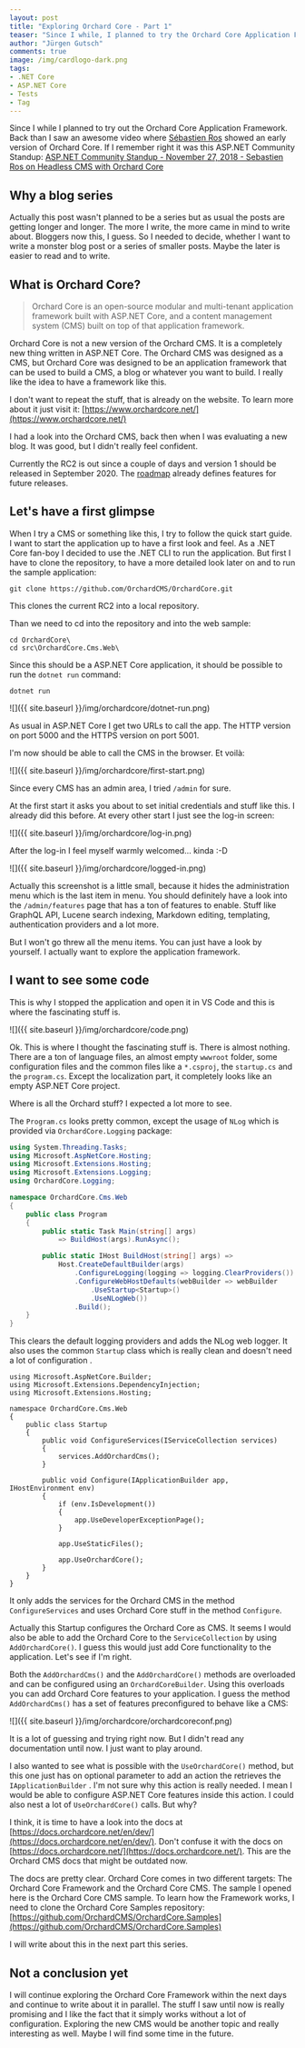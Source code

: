 ```yaml
---
layout: post
title: "Exploring Orchard Core - Part 1"
teaser: "Since I while, I planned to try the Orchard Core Application Framework. Since Orchard is rewritten completely and not simply a CMS any more, it is much more interesting for me."
author: "Jürgen Gutsch"
comments: true
image: /img/cardlogo-dark.png
tags: 
- .NET Core
- ASP.NET Core
- Tests
- Tag
---
```


Since I while I planned to try out the Orchard Core Application Framework. Back than I saw an awesome video where [Sébastien Ros](https://github.com/sebastienros) showed an early version of Orchard Core. If I remember right it was this ASP.NET Community Standup: [ASP.NET Community Standup - November 27, 2018 - Sebastien Ros on Headless CMS with Orchard Core](https://youtu.be/4o9zG17cfa0)

## Why a blog series

Actually this post wasn't planned to be a series but as usual the posts are getting longer and longer. The more I write, the more came in mind to write about. Bloggers now this, I guess. So I needed to decide, whether I want to write a monster blog post or a series of smaller posts. Maybe the later is easier to read and to write.

## What is Orchard Core?

> Orchard Core is an open-source modular and multi-tenant application framework built with ASP.NET Core, and a content management system (CMS) built on top of that application framework.

Orchard Core is not a new version of the Orchard CMS. It is a completely new thing written in ASP.NET Core. The Orchard CMS was designed as a CMS, but Orchard Core was designed to be an application framework that can be used to build a CMS, a blog or whatever you want to build. I really like the idea to have a framework like this.  

I don't want to repeat the stuff, that is already on the website. To learn more about it just visit it: [https://www.orchardcore.net/](https://www.orchardcore.net/)

I had a look into the Orchard CMS, back then when I was evaluating a new blog. It was good, but I didn't really feel confident. 

Currently the RC2 is out since a couple of days and version 1 should be released in September 2020. The [roadmap](https://github.com/OrchardCMS/OrchardCore/wiki/Roadmap) already defines features for future releases.

## Let's have a first glimpse

When I try a CMS or something like this, I try to follow the quick start guide. I want to start the application up to have a first look and feel. As a .NET Core fan-boy I decided to use the .NET CLI to run the application. But first I have to clone the repository, to have a more detailed look later on and to run the sample application:

~~~shell
git clone https://github.com/OrchardCMS/OrchardCore.git
~~~

This clones the current RC2 into a local repository.

Than we need to cd into the repository and into the web sample:

~~~shell
cd OrchardCore\
cd src\OrchardCore.Cms.Web\
~~~

Since this should be a ASP.NET Core application, it should be possible to run the `dotnet run` command:

~~~shell
dotnet run
~~~

![]({{ site.baseurl }}/img/orchardcore/dotnet-run.png)

As usual in ASP.NET Core I get two URLs to call the app. The HTTP version on port 5000 and the HTTPS version on port 5001.

I'm now should be able to call the CMS in the browser. Et voilà:

![]({{ site.baseurl }}/img/orchardcore/first-start.png)

Since every CMS has an admin area, I tried `/admin` for sure.

At the first start it asks you about to set initial credentials and stuff like this. I already did this before. At every other start I just see the log-in screen:

![]({{ site.baseurl }}/img/orchardcore/log-in.png)

After the log-in I feel myself warmly welcomed... kinda :-D

![]({{ site.baseurl }}/img/orchardcore/logged-in.png)

Actually this screenshot is a little small, because it hides the administration menu which is the last item in menu. You should definitely have a look into the `/admin/features` page that has a ton of features to enable.  Stuff like GraphQL API, Lucene search indexing, Markdown editing, templating, authentication providers and a lot more.

But I won't go threw all the menu items. You can just have a look by yourself. I actually want to explore the application framework. 

## I want to see some code

This is why I stopped the application and open it in VS Code and this is where the fascinating stuff is.

![]({{ site.baseurl }}/img/orchardcore/code.png)

Ok. This is where I thought the fascinating stuff is. There is almost nothing. There are a ton of language files, an almost empty `wwwroot` folder, some configuration files and the common files like a `*.csproj`, the `startup.cs` and the `program.cs`. Except the localization part, it completely looks like an empty ASP.NET Core project. 

Where is all the Orchard stuff? I expected a lot more to see.

The `Program.cs` looks pretty common, except the usage of `NLog` which is provided via `OrchardCore.Logging` package:

~~~csharp
using System.Threading.Tasks;
using Microsoft.AspNetCore.Hosting;
using Microsoft.Extensions.Hosting;
using Microsoft.Extensions.Logging;
using OrchardCore.Logging;

namespace OrchardCore.Cms.Web
{
    public class Program
    {
        public static Task Main(string[] args)
            => BuildHost(args).RunAsync();

        public static IHost BuildHost(string[] args) =>
            Host.CreateDefaultBuilder(args)
                .ConfigureLogging(logging => logging.ClearProviders())
                .ConfigureWebHostDefaults(webBuilder => webBuilder
                    .UseStartup<Startup>()
                    .UseNLogWeb())
                .Build();
    }
}

~~~

This clears the default logging providers and adds the NLog web logger. It also uses the common `Startup` class which is really clean and doesn't need a lot of configuration .

~~~
using Microsoft.AspNetCore.Builder;
using Microsoft.Extensions.DependencyInjection;
using Microsoft.Extensions.Hosting;

namespace OrchardCore.Cms.Web
{
    public class Startup
    {
        public void ConfigureServices(IServiceCollection services)
        {
            services.AddOrchardCms();
        }

        public void Configure(IApplicationBuilder app, IHostEnvironment env)
        {
            if (env.IsDevelopment())
            {
                app.UseDeveloperExceptionPage();
            }

            app.UseStaticFiles();

            app.UseOrchardCore();
        }
    }
}

~~~

It only adds the services for the Orchard CMS in the method `ConfigureServices` and uses Orchard Core stuff in the method `Configure`.

Actually this Startup configures the Orchard Core as CMS. It seems I would also be able to add the Orchard Core to the `ServiceCollection` by using `AddOrchardCore()`. I guess this would just add Core functionality to the application. Let's see if I'm right. 

Both the `AddOrchardCms()` and the `AddOrchardCore()` methods are overloaded and can be configured using an `OrchardCoreBuilder`. Using this overloads you can add Orchard Core features to your application. I guess the method `AddOrchardCms()` has a set of features preconfigured to behave like a CMS:

![]({{ site.baseurl }}/img/orchardcore/orchardcoreconf.png)

It is a lot of guessing and trying right now. But I didn't read any documentation until now. I just want to play around.

I also wanted to see what is possible with the `UseOrchardCore()` method, but this one just has on optional parameter to add an action the retrieves the `IApplicationBuilder` . I'm not sure why this action is really needed. I mean I would be able to configure ASP.NET Core features inside this action. I could also nest a lot of `UseOrchardCore()` calls. But why? 

I think, it is time to have a look into the docs at [https://docs.orchardcore.net/en/dev/](https://docs.orchardcore.net/en/dev/). Don't confuse it with the docs on   [https://docs.orchardcore.net/](https://docs.orchardcore.net/). This are the Orchard CMS docs that might be outdated now. 

The docs are pretty clear. Orchard Core comes in two different targets: The Orchard Core Framework and the Orchard Core CMS. The sample I opened here is the Orchard Core CMS sample. To learn how the Framework works, I need to clone the Orchard Core Samples repository: [https://github.com/OrchardCMS/OrchardCore.Samples](https://github.com/OrchardCMS/OrchardCore.Samples)

I will write about this in the next part this series.

## Not a conclusion yet

I will continue exploring the Orchard Core Framework within the next days and continue to write about it in parallel. The stuff I saw until now is really promising and I like the fact that it simply works without a lot of configuration. Exploring the new CMS would be another topic and really interesting as well. Maybe I will find some time in the future.
